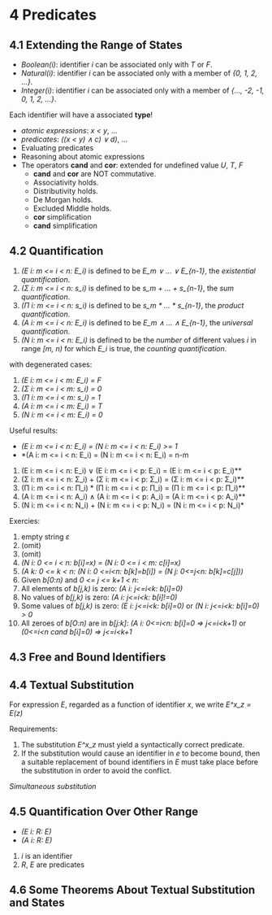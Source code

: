 # 4 Predicates

## 4.1 Extending the Range of States

- *Boolean(i)*: identifier *i* can be associated only with *T* or *F*.
- *Natural(i)*: identifier *i* can be associated only with a member of *{0, 1, 2, ...}*.
- *Integer(i)*: identifier *i* can be associated only with a member of *{..., -2, -1, 0, 1, 2, ...}*.

Each identifier will have a associated __type__!

- *atomic expressions*: *x < y*, ...
- *predicates*: *((x < y) ∧ c) ∨ d)*, ...
- Evaluating predicates
- Reasoning about atomic expressions
- The operators __cand__ and __cor__: extended for undefined value *U*, *T*, *F*
  * __cand__ and __cor__ are NOT commutative.
  * Associativity holds.
  * Distributivity holds.
  * De Morgan holds.
  * Excluded Middle holds.
  * __cor__ simplification
  * __cand__ simplification

## 4.2 Quantification

1. *(E i: m <= i < n: E_i)* is defined to be *E_m ∨ ... ∨ E_{n-1}*, the *existential quantification*.
2. *(Σ i: m <= i < n: s_i)* is defined to be *s_m + ... + s_{n-1}*, the *sum quantification*.
3. *(Π i: m <= i < n: s_i)* is defined to be *s_m * ... * s_{n-1}*, the *product quantification*.
4. *(A i: m <= i < n: E_i)* is defined to be *E_m ∧ ... ∧ E_{n-1}*, the *universal quantification*.
5. *(N i: m <= i < n: E_i)* is defined to be the *number* of different values *i* in range *[m, n)* for which *E_i* is true, the *counting quantification*.

with degenerated cases:

1. *(E i: m <= i < m: E_i) = F*
2. *(Σ i: m <= i < m: s_i) = 0*
3. *(Π i: m <= i < m: s_i) = 1*
4. *(A i: m <= i < m: E_i) = T*
5. *(N i: m <= i < m: E_i) = 0*

Useful results:

- *(E i: m <= i < n: E_i) = (N i: m <= i < n: E_i) >= 1*
- *(A i: m <= i < n: E_i) = (N i: m <= i < n: E_i) = n-m

1. (E i: m <= i < n: E_i) ∨ (E i: m <= i < p: E_i) = (E i: m <= i < p: E_i)**
2. (Σ i: m <= i < n: Σ_i) + (Σ i: m <= i < p: Σ_i) = (Σ i: m <= i < p: Σ_i)**
3. (Π i: m <= i < n: Π_i) * (Π i: m <= i < p: Π_i) = (Π i: m <= i < p: Π_i)**
4. (A i: m <= i < n: A_i) ∧ (A i: m <= i < p: A_i) = (A i: m <= i < p: A_i)**
5. (N i: m <= i < n: N_i) + (N i: m <= i < p: N_i) = (N i: m <= i < p: N_i)*

Exercies:

1. empty string *ε*
2. (omit)
3. (omit)
4. *(N i: 0 <= i < n: b[i]=x) = (N i: 0 <= i < m: c[i]=x)*
5. *(A k: 0 <= k < n: (N i: 0 <=i<n: b[k]=b[i]) = (N j: 0<=j<n: b[k]=c[j]))*
6. Given *b[0:n)* and *0 <= j <= k+1 < n*:
  1. All elements of *b[j,k)* is zero: *(A i: j<=i<k: b[i]=0)*
  2. No values of *b[j,k)* is zero: *(A i: j<=i<k: b[i]!=0)*
  3. Some values of *b[j,k)* is zero: *(E i: j<=i<k: b[i]=0)* or *(N i: j<=i<k: b[i]=0) > 0*
  4. All zeroes of *b[O:n)* are in *b[j:k]*: *(A i: 0<=i<n: b[i]=0 => j<=i<k+1)* or *(0<=i<n cand b[i]=0) => j<=i<k+1*

## 4.3 Free and Bound Identifiers

## 4.4 Textual Substitution

For expression *E*, regarded as a function of identifier *x*, we write *E^x_z = E(z)*

Requirements:
1. The substitution *E^x_z* must yield a syntactically correct predicate.
2. If the substitution would cause an identifier in *e* to become bound, then a suitable replacement of bound identifiers in *E* must take place before the substitution in order to avoid the conflict.

*Simultaneous substitution*

## 4.5 Quantification Over Other Range

- *(E i: R: E)*
- *(A i: R: E)*

1. *i* is an identifier
2. *R*, *E* are predicates

## 4.6 Some Theorems About Textual Substitution and States



